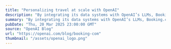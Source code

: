 ```yaml
---
title: "Personalizing travel at scale with OpenAI"
description: "By integrating its data systems with OpenAI’s LLMs, Booking.com delivers smarter search, faster support, and intent-driven travel experiences."
summary: "By integrating its data systems with OpenAI’s LLMs, Booking.com delivers smarter search, faster support, and intent-driven travel experiences."
pubDate: "Thu, 20 Mar 2025 23:00:00 GMT"
source: "OpenAI Blog"
url: "https://openai.com/blog/booking-com"
thumbnail: "/assets/openai_logo.png"
---
```


